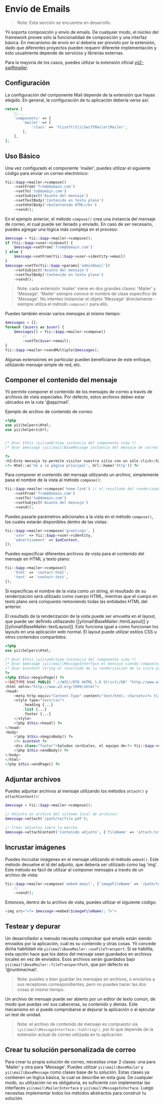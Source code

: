 Envío de Emails
===============

> Note: Esta sección se encuentra en desarrollo.

Yii soporta composición y envío de emails. De cualquier modo, el núcleo del framework provee
sólo la funcionalidad de composición y una interfaz básica. En mecanismo de envío en sí debería
ser provisto por la extensión, dado que diferentes proyectos pueden requerir diferente implementación y esto
usualmente depende de servicios y librerías externas.

Para la mayoría de los casos, puedes utilizar la extensión oficial [yii2-swiftmailer](https://github.com/yiisoft/yii2-swiftmailer).


Configuración
-------------

La configuración del componente Mail depende de la extensión que hayas elegido.
En general, la configuración de tu aplicación debería verse así:

```php
return [
    //....
    'components' => [
        'mailer' => [
            'class' => 'Yiisoft\Yii\SwiftMailer\Mailer',
        ],
    ],
];
```


Uso Básico
----------

Una vez configurado el componente 'mailer', puedes utilizar el siguiente código para enviar un correo electrónico:

```php
Yii::$app->mailer->compose()
    ->setFrom('from@domain.com')
    ->setTo('to@domain.com')
    ->setSubject('Asunto del mensaje')
    ->setTextBody('Contenido en texto plano')
    ->setHtmlBody('<b>Contenido HTML</b>')
    ->send();
```

En el ejemplo anterior, el método `compose()` crea una instancia del mensaje de correo, el cual puede ser llenado y enviado.
En caso de ser necesario, puedes agregar una lógica más compleja en el proceso:

```php
$message = Yii::$app->mailer->compose();
if (Yii::$app->user->isGuest) {
    $message->setFrom('from@domain.com')
} else {
    $message->setFrom(Yii::$app->user->identity->email)
}
$message->setTo(Yii::$app->params['adminEmail'])
    ->setSubject('Asunto del mensaje')
    ->setTextBody('Contenido en texto plano')
    ->send();
```

> Note: cada extensión 'mailer' viene en dos grandes clases: 'Mailer' y 'Message'. 'Mailer' siempre conoce
  el nombre de clase especifico de 'Message'. No intentes instanciar el objeto 'Message' directamente -
  siempre utiliza el método `compose()` para ello.

Puedes también enviar varios mensajes al mismo tiempo:

```php
$messages = [];
foreach ($users as $user) {
    $messages[] = Yii::$app->mailer->compose()
        // ...
        ->setTo($user->email);
}
Yii::$app->mailer->sendMultiple($messages);
```

Algunas extensiones en particular pueden beneficiarse de este enfoque, utilizando mensaje simple de red, etc.


Componer el contenido del mensaje
---------------------------------

Yii permite componer el contenido de los mensajes de correo a través de archivos de vista especiales.
Por defecto, estos archivos deben estar ubicados en la ruta '@app/mail'.

Ejemplo de archivo de contenido de correo:

```php
<?php
use yii\helpers\Html;
use yii\helpers\Url;


/* @var $this \yii\web\View instancia del componente view */
/* @var $message \yii\mail\BaseMessage instancia del mensaje de correo recién creado */

?>
<h2>Este mensaje te permite visitar nuestro sitio con un sólo click</h2>
<?= Html::a('Ve a la página principal', Url::home('http')) ?>
```

Para componer el contenido del mensaje utilizando un archivo, simplemente pasa el nombre de la vista al método `compose()`:

```php
Yii::$app->mailer->compose('home-link') // el resultado del renderizado de la vista se transforma en el cuerpo del mensaje aquí
    ->setFrom('from@domain.com')
    ->setTo('to@domain.com')
    ->setSubject('Asunto del mensaje')
    ->send();
```

Puedes pasarle parámetros adicionales a la vista en el método `compose()`, los cuales estarán disponibles dentro de las vistas:

```php
Yii::$app->mailer->compose('greetings', [
    'user' => Yii::$app->user->identity,
    'advertisement' => $adContent,
]);
```

Puedes especificar diferentes archivos de vista para el contenido del mensaje en HTML y texto plano:

```php
Yii::$app->mailer->compose([
    'html' => 'contact-html',
    'text' => 'contact-text',
]);
```

Si especificas el nombre de la vista como un string, el resultado de su renderización será utilizado como cuerpo HTML, mientras
que el cuerpo en texto plano será compuesto removiendo todas las entidades HTML del anterior.

El resultado de la renderización de la vista puede ser envuelta en el layout, que puede ser definido utiliazando [[yii\mail\BaseMailer::htmlLayout]]
y [[yii\mail\BaseMailer::textLayout]]. Esto funciona igual a como funcionan los layouts en una aplicación web normal.
El layout puede utilizar estilos CSS u otros contenidos compartidos:

```php
<?php
use yii\helpers\Html;

/* @var $this \yii\web\View instancia del componente view */
/* @var $message \yii\mail\MessageInterface el mensaje siendo compuesto */
/* @var $content string el resultado de la renderización de la vista principal */
?>
<?php $this->beginPage() ?>
<!DOCTYPE html PUBLIC "-//W3C//DTD XHTML 1.0 Strict//EN" "http://www.w3.org/TR/xhtml1/DTD/xhtml1-strict.dtd">
<html xmlns="http://www.w3.org/1999/xhtml">
<head>
    <meta http-equiv="Content-Type" content="text/html; charset=<?= Yii::$app->charset ?>" />
    <style type="text/css">
        .heading {...}
        .list {...}
        .footer {...}
    </style>
    <?php $this->head() ?>
</head>
<body>
    <?php $this->beginBody() ?>
    <?= $content ?>
    <div class="footer">Saludos cordiales, el equipo de<?= Yii::$app->name ?></div>
    <?php $this->endBody() ?>
</body>
</html>
<?php $this->endPage() ?>
```


Adjuntar archivos
-----------------

Puedes adjuntar archivos al mensaje utilizando los métodos `attach()` y `attachContent()`:

```php
$message = Yii::$app->mailer->compose();

// Adjunta un archivo del sistema local de archivos:
$message->attach('/path/to/file.pdf');

// Crear adjuntos sobre la marcha
$message->attachContent('Contenido adjunto', ['fileName' => 'attach.txt', 'contentType' => 'text/plain']);
```


Incrustar imágenes
------------------

Puedes incrustar imágenes en el mensaje utilizando el método `embed()`. Este método devuelve el id del adjunto,
que debería ser utilizado como tag 'img'.
Este método es fácil de utilizar al componer mensajes a través de un archivo de vista:

```php
Yii::$app->mailer->compose('embed-email', ['imageFileName' => '/path/to/image.jpg'])
    // ...
    ->send();
```

Entonces, dentro de tu archivo de vista, puedes utilizar el siguiente código:

```php
<img src="<?= $message->embed($imageFileName); ?>">
```


Testear y depurar
-----------------

Un desarrollador a menudo necesita comprobar qué emails están siendo enviados por la aplicación, cuál es su contenido y otras cosas.
Yii concede dicha habilidad vía `yii\mail\BaseMailer::useFileTransport`. Si se habilita, esta opción hace que
los datos del mensaje sean guardados en archivos locales en vez de enviados. Esos archivos serán guardados bajo
`yii\mail\BaseMailer::fileTransportPath`, que por defecto es '@runtime/mail'.

> Note: puedes o bien guardar los mensajes en archivos, o enviarlos a sus receptores correspondientes, pero no puedes hacer las dos cosas al mismo tiempo.

Un archivo de mensaje puede ser abierto por un editor de texto común, de modo que puedas ver sus cabeceras, su contenido y demás.
Este mecanismo en sí puede comprobarse al depurar la aplicación o al ejecutar un test de unidad.

> Note: el archivo de contenido de mensaje es compuesto vía `\yii\mail\MessageInterface::toString()`, por lo que depende de la extensión
  actual de correo utilizada en tu aplicación.


Crear tu solución personalizada de correo
-----------------------------------------

Para crear tu propia solución de correo, necesitas crear 2 clases: una para 'Mailer' y
otra para 'Message'.
Puedes utilizar `yii\mail\BaseMailer` y `yii\mail\BaseMessage` como clases base de tu solución. Estas clases
ya contienen un lógica básica, la cual se describe en esta guía. De cualquier modo, su utilización no es obligatoria, es suficiente
con implementar las interfaces `yii\mail\MailerInterface` y `yii\mail\MessageInterface`.
Luego necesitas implementar todos los métodos abstractos para construir tu solución.
